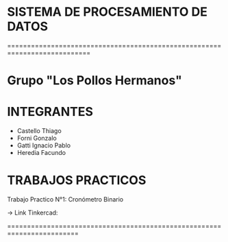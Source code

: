 # SISTEMA DE PROCESAMIENTO DE DATOS
===========================================================================  

Grupo "Los Pollos Hermanos"
=

INTEGRANTES
=
- Castello Thiago
- Forni Gonzalo
- Gatti Ignacio Pablo
- Heredia Facundo


TRABAJOS PRACTICOS
==================
Trabajo Practico N°1: Cronómetro Binario

-> Link Tinkercad: 

========================================================================
